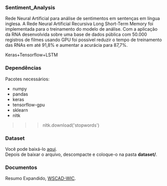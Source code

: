 ### Sentiment_Analysis
Rede Neural Artificial para análise de sentimentos em sentenças em língua inglesa. A Rede Neural Artificial Recursiva Long Short-Term Memory foi implementada para o treinamento do modelo de análise. Com a aplicação da RNA desenvolvida sobre uma base de dados pública com 50.000 registros de filmes usando GPU foi possível reduzir o tempo de treinamento das RNAs em até 91,8% e aumentar a acurácia para 87,7%.

Keras+Tensorflow+LSTM

### Dependências

Pacotes necessários:

* numpy
* pandas
* keras
* tensorflow-gpu
* sklearn
* nltk
>>>nltk.download('stopwords')


### Dataset

Você pode baixá-lo [aqui](https://drive.google.com/file/d/1Ul2Fz6wSZUD1aMyP-M716wfjkyBqBNLF/view?usp=sharing). <br />
Depois de baixar o arquivo, descompacte e coloque-o na pasta **dataset/**.

### Documentos
Resumo Expandido, [WSCAD-WIC](https://github.com/cristianokunas/Sentiment_Analysis/blob/master/documents/209665_1.pdf). <br />
